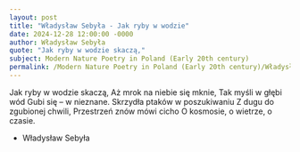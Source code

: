 ```yaml
---
layout: post
title: "Władysław Sebyła - Jak ryby w wodzie"
date: 2024-12-28 12:00:00 -0000
author: Władysław Sebyła
quote: "Jak ryby w wodzie skaczą,"
subject: Modern Nature Poetry in Poland (Early 20th century)
permalink: /Modern Nature Poetry in Poland (Early 20th century)/Władysław Sebyła/Władysław Sebyła - Jak ryby w wodzie
---
```


Jak ryby w wodzie skaczą,
Aż mrok na niebie się mknie,
Tak myśli w głębi wód
Gubi się – w nieznane.
Skrzydła ptaków w poszukiwaniu
Z dugu do zgubionej chwili,
Przestrzeń znów mówi cicho
O kosmosie, o wietrze, o czasie.

- Władysław Sebyła
